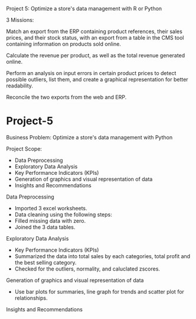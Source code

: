 Project 5: Optimize a store's data management with R or Python 

3 Missions:

Match an export from the ERP containing product references, their sales prices, and their stock status, with an export from a table in the CMS tool containing information on products sold online.

Calculate the revenue per product, as well as the total revenue generated online.

Perform an analysis on input errors in certain product prices to detect possible outliers, list them, and create a graphical representation for better readability.

Reconcile the two exports from the web and ERP.


# Project-5
Business Problem: Optimize a store's data management with Python

Project Scope:
- Data Preprocessing
- Exploratory Data Analysis
- Key Performance Indicators (KPIs)
- Generation of graphics and visual representation of data
- Insights and Recommendations

Data Preprocessing
- Imported 3 excel worksheets. 
- Data cleaning using the following steps:
- Filled missing data with zero.
- Joined the 3 data tables.

Exploratory Data Analysis
- Key Performance Indicators (KPIs)
- Summarized the data into total sales by each categories, total profit and the best selling category.
- Checked for the outliers, normality, and caluclated zscores.

Generation of graphics and visual representation of data
- Use bar plots for summaries, line graph for trends and scatter plot for relationships.

Insights and Recommendations


